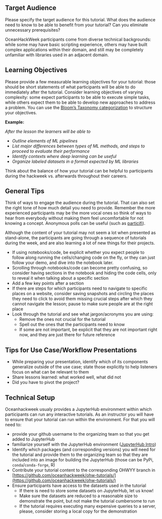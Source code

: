 ## Target Audience
Please specify the target audience for this tutorial. What does the audience need to know to be able to benefit from your tutorial? Can you eliminate unnecessary prerequisites? 

OceanHackWeek participants come from diverse technical backgrounds: while some may have basic scripting experience, others may have built complex applications within their domain, and still may be completely unfamiliar with libraries used in an adjacent domain.

## Learning Objectives
Please provide a few measurable learning objectives for your tutorial: those should be short statements of what participants will be able to do immediately after the tutorial. Consider learning objectives of varying complexity: some expect participants to be able to execute simple tasks, while others expect them to be able to develop new approaches to address a problem. You can use the [Bloom’s Taxonomy categorization](https://www.unmc.edu/facdev/_documents/teaching-docs/bloom-taxonomy.pdf) to structure your objectives. 

**Example:**

*After the lesson the learners will be able to*
* *Outline elements of ML pipelines*
* *List major differences between types of ML methods, and steps to proceed to evaluate their performance*
* *Identify contexts where deep learning can be useful*
* *Organize labeled datasets in a format expected by ML libraries*

Think about the balance of how your tutorial can be helpful to participants during the hackweek vs. afterwards throughout their careers.

## General Tips
Think of ways to engage the audience during the tutorial. That can also set the right tone of how much detail you need to provide. Remember the more experienced participants may be the more vocal ones so think of ways to hear from everybody without making them feel uncomfortable for not knowing a concept. Anonymous polls can be useful (such as [particifi](https://particify.de/en/)). 

Although the content of your tutorial may not seem a lot when presented as stand-alone, the participants are going through a sequence of tutorials during the week, and are also learning a lot of new things for their projects. 

* If using notebooks/code, be explicit whether you expect people to follow along running the cells/changing code on the fly, or they can just follow your demo, and dive into the notebook later.
* Scrolling through notebooks/code can become pretty confusing, so consider having sections in the notebook and hiding the code cells, only to reveal it when talking about a specific section
* Add a few key points after a section
* If there are steps for which participants need to navigate to specific places on a website, consider saving snapshots and circling the places they need to click to avoid them missing crucial steps after which they cannot navigate the lesson; pause to make sure people are at the right place
* Look through the tutorial and see what jargon/acronyms you are using:
  * Remove the ones not crucial for the tutorial
  * Spell out the ones that the participants need to know
  * If some are not important, be explicit that they are not important right now, and they are just there for future reference
 
## Tips for Use Case/Workflow Presentations

* While preparing your presentation, identify which of its components generalize outside of the use case; state those explicitly to help listeners focus on what can be relevant to them
* Share lessons learned: what worked well, what did not
* Did you have to pivot the project?

## Technical Setup

Oceanhackweek usualy provides a JupyterHub environment within which participants can run any interactive tutorials. As an instructor you will have to ensure that your tutorial can run within the environment. For that you will need to:
* provide your github username to the organizing team so that you get added to JupyterHub
* familiarize yourself with the JupyterHub environment ([JupyterHub Intro](https://github.com/valentina-s/oceanhackweek.github.io/blob/instructor-guide/resources/prep/jupyterhub.md))
* Identify which packages (and corresponding versions) you will need for the tutorial and provide them to the organizing team so that they are included into an image for building the JupyterHub (those can be PyPi, `conda`/`conda-forge`, R)
* Contribute your tutorial content to the corresponding OHWYY branch in [https://github.com/oceanhackweek/ohw-tutorials/](https://github.com/oceanhackweek/ohw-tutorials/)
* Ensure participants have access to the datasets used in the tutorial
  * If there is need to store some datasets on JupyterHub, let us know!
  * Make sure the datasets are reduced to a reasonable size to demonstrate the point, but not make the tutorial cumbersome to run
  * If the tutorial requires executing many expensive queries to a server, please, consider storing a local copy for the demonstration


